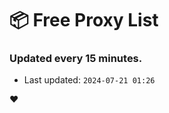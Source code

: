 # :package: Free Proxy List
### Updated every 15 minutes.

- Last updated: `2024-07-21 01:26`

:heart:
